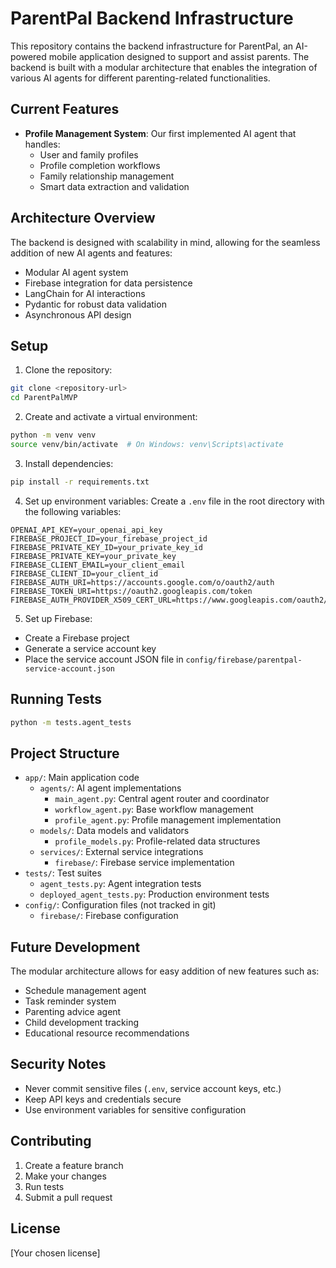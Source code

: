 # ParentPal Backend Infrastructure

This repository contains the backend infrastructure for ParentPal, an AI-powered mobile application designed to support and assist parents. The backend is built with a modular architecture that enables the integration of various AI agents for different parenting-related functionalities.

## Current Features

- **Profile Management System**: Our first implemented AI agent that handles:
  - User and family profiles
  - Profile completion workflows
  - Family relationship management
  - Smart data extraction and validation

## Architecture Overview

The backend is designed with scalability in mind, allowing for the seamless addition of new AI agents and features:
- Modular AI agent system
- Firebase integration for data persistence
- LangChain for AI interactions
- Pydantic for robust data validation
- Asynchronous API design

## Setup

1. Clone the repository:
```bash
git clone <repository-url>
cd ParentPalMVP
```

2. Create and activate a virtual environment:
```bash
python -m venv venv
source venv/bin/activate  # On Windows: venv\Scripts\activate
```

3. Install dependencies:
```bash
pip install -r requirements.txt
```

4. Set up environment variables:
Create a `.env` file in the root directory with the following variables:
```
OPENAI_API_KEY=your_openai_api_key
FIREBASE_PROJECT_ID=your_firebase_project_id
FIREBASE_PRIVATE_KEY_ID=your_private_key_id
FIREBASE_PRIVATE_KEY=your_private_key
FIREBASE_CLIENT_EMAIL=your_client_email
FIREBASE_CLIENT_ID=your_client_id
FIREBASE_AUTH_URI=https://accounts.google.com/o/oauth2/auth
FIREBASE_TOKEN_URI=https://oauth2.googleapis.com/token
FIREBASE_AUTH_PROVIDER_X509_CERT_URL=https://www.googleapis.com/oauth2/v1/certs
```

5. Set up Firebase:
- Create a Firebase project
- Generate a service account key
- Place the service account JSON file in `config/firebase/parentpal-service-account.json`

## Running Tests

```bash
python -m tests.agent_tests
```

## Project Structure

- `app/`: Main application code
  - `agents/`: AI agent implementations
    - `main_agent.py`: Central agent router and coordinator
    - `workflow_agent.py`: Base workflow management
    - `profile_agent.py`: Profile management implementation
  - `models/`: Data models and validators
    - `profile_models.py`: Profile-related data structures
  - `services/`: External service integrations
    - `firebase/`: Firebase service implementation
- `tests/`: Test suites
  - `agent_tests.py`: Agent integration tests
  - `deployed_agent_tests.py`: Production environment tests
- `config/`: Configuration files (not tracked in git)
  - `firebase/`: Firebase configuration

## Future Development

The modular architecture allows for easy addition of new features such as:
- Schedule management agent
- Task reminder system
- Parenting advice agent
- Child development tracking
- Educational resource recommendations

## Security Notes

- Never commit sensitive files (`.env`, service account keys, etc.)
- Keep API keys and credentials secure
- Use environment variables for sensitive configuration

## Contributing

1. Create a feature branch
2. Make your changes
3. Run tests
4. Submit a pull request

## License

[Your chosen license]

